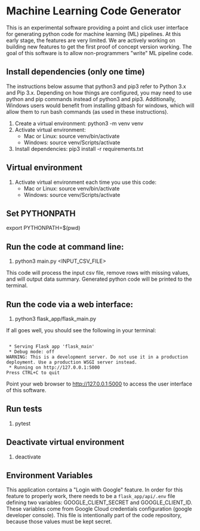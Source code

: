 # Machine Learning Code Generator
This is an experimental software providing a point and click user interface for generating python code for machine learning (ML) pipelines.
At this early stage, the features are very limited. We are actively working on building new features to get the first proof of concept
version working. The goal of this software is to allow non-programmers "write" ML pipeline code.

## Install dependencies (only one time)
The instructions below assume that python3 and pip3 refer to Python 3.x and Pip 3.x. Depending on how things are configured, you may need to use python and pip commands instead of python3 and pip3. Additionally, Windows users would benefit from installing gitbash for windows, which will allow them to run bash commands (as used in these instructions).

1. Create a virtual environment: python3 -m venv venv
2. Activate virtual environment: 
   * Mac or Linux: source venv/bin/activate
   * Windows: source venv/Scripts/activate
3. Install dependencies: pip3 install -r requirements.txt

## Virtual environment
1. Activate virtual environment each time you use this code: 
   * Mac or Linux: source venv/bin/activate
   * Windows: source venv/Scripts/activate

## Set PYTHONPATH
export PYTHONPATH=$(pwd)

## Run the code at command line:
1. python3 main.py <INPUT_CSV_FILE>

This code will process the input csv file, remove rows with missing values, and will output
data summary. Generated python code will be printed to the terminal.

## Run the code via a web interface:
1. python3 flask_app/flask_main.py

If all goes well, you should see the following in your terminal:
<pre><code>
 * Serving Flask app 'flask_main'
 * Debug mode: off
WARNING: This is a development server. Do not use it in a production deployment. Use a production WSGI server instead.
 * Running on http://127.0.0.1:5000
Press CTRL+C to quit
</code></pre>
Point your web browser to http://127.0.0.1:5000 to access the user interface of this software.
## Run tests
1. pytest

## Deactivate virtual environment
1. deactivate

## Environment Variables
This application contains a "Login with Google" feature. In order for this feature to properly work, there needs to be a <code>flask_app/api/.env</code> file defining two variables: GOOGLE_CLIENT_SECRET and GOOGLE_CLIENT_ID. These variables come from Google Cloud credentials configuration (google developer console). This file is intentionally part of the code repository, because those values must be kept secret.

